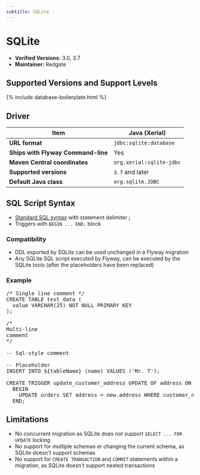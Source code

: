 ```yaml
---
subtitle: SQLite
---
```

# SQLite
- **Verified Versions:** 3.0, 3.7
- **Maintainer:** Redgate

## Supported Versions and Support Levels

{% include database-boilerplate.html %}

## Driver

| Item                               | Java (Xerial)                            |
|------------------------------------|------------------------------------------|
| **URL format**                     | <code>jdbc:sqlite:<i>database</i></code> |
| **Ships with Flyway Command-line** | Yes                                      |
| **Maven Central coordinates**      | `org.xerial:sqlite-jdbc`                 |
| **Supported versions**             | `3.7` and later                          |
| **Default Java class**             | `org.sqlite.JDBC`                        |

## SQL Script Syntax

- [Standard SQL syntax](Concepts/migrations#sql-based-migrations#syntax) with statement delimiter **;**
- Triggers with `BEGIN ... END;` block

### Compatibility

- DDL exported by SQLite can be used unchanged in a Flyway migration
- Any SQLite SQL script executed by Flyway, can be executed by the SQLite tools (after the placeholders have been replaced)

### Example

<pre class="prettyprint">/* Single line comment */
CREATE TABLE test_data (
  value VARCHAR(25) NOT NULL PRIMARY KEY
);

/*
Multi-line
comment
*/

-- Sql-style comment

-- Placeholder
INSERT INTO ${tableName} (name) VALUES ('Mr. T');

CREATE TRIGGER update_customer_address UPDATE OF address ON customers
  BEGIN
    UPDATE orders SET address = new.address WHERE customer_name = old.name;
  END;</pre>

## Limitations

- No concurrent migration as SQLite does not support `SELECT ... FOR UPDATE` locking
- No support for multiple schemas or changing the current schema, as SQLite doesn't support schemas
- No support for `CREATE TRANSACTION` and `COMMIT` statements within a migration, as SQLite doesn't support nested transactions
